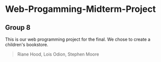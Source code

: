 # Web-Progamming-Midterm-Project

## Group 8 

This is our web programming project for the final. We chose to create a children's bookstore.

> Riane Hood, Lois Odion, Stephen Moore
